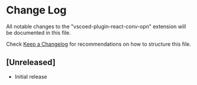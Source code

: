 # Change Log

All notable changes to the "vscoed-plugin-react-conv-opn" extension will be documented in this file.

Check [Keep a Changelog](http://keepachangelog.com/) for recommendations on how to structure this file.

## [Unreleased]

- Initial release